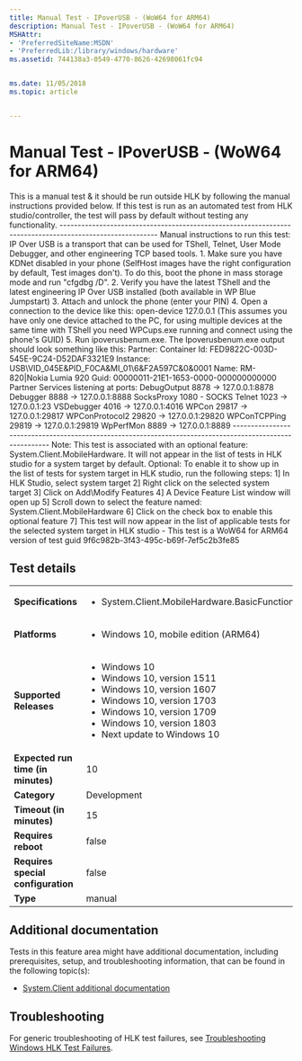 ```yaml
---
title: Manual Test - IPoverUSB - (WoW64 for ARM64)
description: Manual Test - IPoverUSB - (WoW64 for ARM64)
MSHAttr:
- 'PreferredSiteName:MSDN'
- 'PreferredLib:/library/windows/hardware'
ms.assetid: 744138a3-0549-4770-8626-42698061fc94


ms.date: 11/05/2018
ms.topic: article


---
```


# <span id="p_hlk_test.0eab2250-2e48-407b-9d20-756ae1a7ae28"></span>Manual Test - IPoverUSB - (WoW64 for ARM64)


This is a manual test & it should be run outside HLK by following the manual instructions provided below. If this test is run as an automated test from HLK studio/controller, the test will pass by default without testing any functionality. --------------------------------------------------------------------------------------------------------- Manual instructions to run this test: IP Over USB is a transport that can be used for TShell, Telnet, User Mode Debugger, and other engineering TCP based tools. 1. Make sure you have KDNet disabled in your phone (SelfHost images have the right configuration by default, Test images don't). To do this, boot the phone in mass storage mode and run "cfgdbg /D". 2. Verify you have the latest TShell and the latest engineering IP Over USB installed (both available in WP Blue Jumpstart) 3. Attach and unlock the phone (enter your PIN) 4. Open a connection to the device like this: open-device 127.0.0.1 (This assumes you have only one device attached to the PC, for using multiple devices at the same time with TShell you need WPCups.exe running and connect using the phone's GUID) 5. Run ipoverusbenum.exe. The Ipoverusbenum.exe output should look something like this: Partner: Container Id: FED9822C-003D-545E-9C24-D52DAF3321E9 Instance: USB\\VID\_045E&PID\_F0CA&MI\_01\\6&F2A597C&0&0001 Name: RM-820|Nokia Lumia 920 Guid: 00000011-21E1-1653-0000-000000000000 Partner Services listening at ports: DebugOutput 8878 -&gt; 127.0.0.1:8878 Debugger 8888 -&gt; 127.0.0.1:8888 SocksProxy 1080 - SOCKS Telnet 1023 -&gt; 127.0.0.1:23 VSDebugger 4016 -&gt; 127.0.0.1:4016 WPCon 29817 -&gt; 127.0.0.1:29817 WPConProtocol2 29820 -&gt; 127.0.0.1:29820 WPConTCPPing 29819 -&gt; 127.0.0.1:29819 WpPerfMon 8889 -&gt; 127.0.0.1:8889 --------------------------------------------------------------------------------------------------------- Note: This test is associated with an optional feature: System.Client.MobileHardware. It will not appear in the list of tests in HLK studio for a system target by default. Optional: To enable it to show up in the list of tests for system target in HLK studio, run the following steps: 1\] In HLK Studio, select system target 2\] Right click on the selected system target 3\] Click on Add\\Modify Features 4\] A Device Feature List window will open up 5\] Scroll down to select the feature named: System.Client.MobileHardware 6\] Click on the check box to enable this optional feature 7\] This test will now appear in the list of applicable tests for the selected system target in HLK studio - This test is a WoW64 for ARM64 version of test guid 9f6c982b-3f43-495c-b69f-7ef5c2b3fe85

## Test details

|||
|---|---|
| **Specifications**  | <ul><li>System.Client.MobileHardware.BasicFunctionality</li></ul> |  
| **Platforms**   | <ul><li>Windows 10, mobile edition (ARM64)</li></ul> |
| **Supported Releases** | <ul><li>Windows 10</li><li>Windows 10, version 1511</li><li>Windows 10, version 1607</li><li>Windows 10, version 1703</li><li>Windows 10, version 1709</li><li>Windows 10, version 1803</li><li>Next update to Windows 10</li></ul> |
|**Expected run time (in minutes)**| 10 |
|**Category**| Development |
|**Timeout (in minutes)**| 15 |
|**Requires reboot**| false |
|**Requires special configuration**| false |
|**Type**| manual |



## <span id="Additional_documentation"></span><span id="additional_documentation"></span><span id="ADDITIONAL_DOCUMENTATION"></span>Additional documentation


Tests in this feature area might have additional documentation, including prerequisites, setup, and troubleshooting information, that can be found in the following topic(s):

-   [System.Client additional documentation](system-client-additional-documentation.md)

## <span id="Troubleshooting"></span><span id="troubleshooting"></span><span id="TROUBLESHOOTING"></span>Troubleshooting


For generic troubleshooting of HLK test failures, see [Troubleshooting Windows HLK Test Failures](../user/troubleshooting-windows-hlk-test-failures.md).










